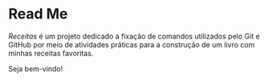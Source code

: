 # Read Me

 _Receitas_ é um projeto dedicado a fixação de comandos utilizados pelo Git e GitHub por meio de atividades práticas para a construção de um livro com minhas receitas favoritas.

Seja bem-vindo!
